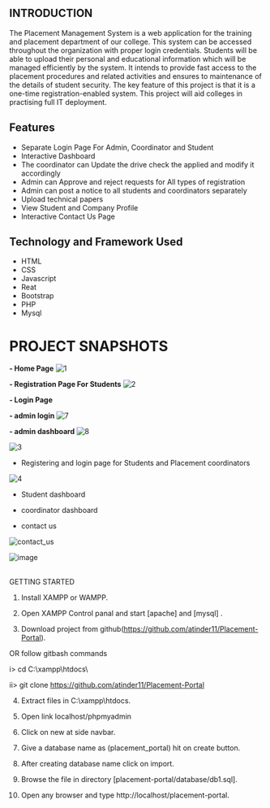 ## INTRODUCTION

The Placement Management System is a web application for the training and  placement department of our college. This system can be accessed throughout the  organization with proper login credentials. Students will be able to upload their  personal and educational information which will be managed efficiently by the  system. It intends to provide fast access to the placement procedures and related  activities and ensures to maintenance of the details of student security. The key feature of  this project is that it is a one-time registration-enabled system. This project will aid  colleges in practising full IT deployment.


## Features
- Separate Login Page For Admin, Coordinator and Student
- Interactive Dashboard
- The coordinator can Update the drive check the applied and modify it accordingly
- Admin can Approve and reject requests for All types of registration 
- Admin can post a notice to all students and coordinators separately
- Upload technical papers
- View Student and Company Profile
- Interactive Contact Us Page



## Technology and Framework Used
- HTML
- CSS
- Javascript
- Reat
- Bootstrap
- PHP
- Mysql


# PROJECT SNAPSHOTS

**- Home Page**
![1](https://github.com/DivasGupta7/Training-Placement-Cell_BIT-Sindri/assets/80118923/e6e0dc3f-7fce-49bc-b5af-d4f1253dc55d)



**- Registration Page For Students**
![2](https://github.com/DivasGupta7/Training-Placement-Cell_BIT-Sindri/assets/80118923/12678d51-b55b-4b07-a296-0d15349bf070)

**- Login Page**

 
**- admin login**
![7](https://github.com/DivasGupta7/Training-Placement-Cell_BIT-Sindri/assets/80118923/d1b91bef-06a9-49ab-9551-980ff32e4df0)


**- admin dashboard**
![8](https://github.com/DivasGupta7/Training-Placement-Cell_BIT-Sindri/assets/80118923/4798d9f5-3936-4027-93d1-93de37600383)

  
![3](https://github.com/DivasGupta7/Training-Placement-Cell_BIT-Sindri/assets/80118923/7b62386f-485a-43f8-b63c-4431a97ef79c)

- Registering and login page for Students and Placement coordinators

![4](https://github.com/DivasGupta7/Training-Placement-Cell_BIT-Sindri/assets/80118923/37a3e373-eeaf-4da7-b65d-eb9a452505a3)

- Student dashboard

- coordinator dashboard

- contact us

![contact_us](https://github.com/DivasGupta7/Training-Placement-Cell_BIT-Sindri/assets/80118923/5c4619b3-5032-4db1-840a-f2af14a414cd)


![image](https://user-images.githubusercontent.com/111070211/212171069-884f15b9-13a7-4d74-b7d4-0d46d178b359.png)


<br>
GETTING STARTED

1. Install XAMPP or WAMPP.

2. Open XAMPP Control panal and start [apache] and [mysql] .

3. Download project from github(https://github.com/atinder11/Placement-Portal).

OR follow gitbash commands

i> cd C:\\xampp\htdocs\

ii> git clone https://github.com/atinder11/Placement-Portal

4. Extract files in C:\xampp\htdocs.

5. Open link localhost/phpmyadmin

6. Click on new at side navbar.

7. Give a database name as (placement_portal) hit on create button.

8. After creating database name click on import.

9. Browse the file in directory [placement-portal/database/db1.sql].

10. Open any browser and type http://localhost/placement-portal.
